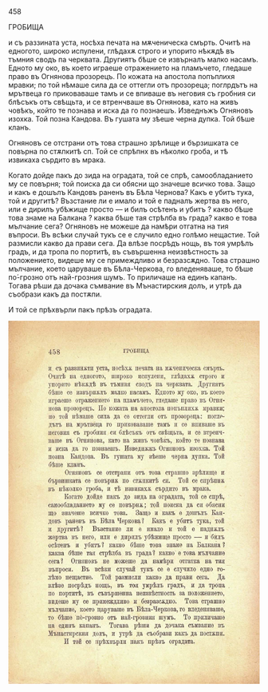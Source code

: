 ﻿458

ГРОБИЩА

и съ раззината уста, носѣха печата на мѫченическа смърть. Очитѣ на едногото, широко испулени, глѣдахѫ строго и упорито нѣкѫдѣ въ тъмния сводъ па черквата. Другиятъ бѣше се извърналъ малко насамъ. Едното му око, въ което играеше отражението на пламъчето, гледаше право въ Огнянова прозорецъ. По кожата на апостола попъплихя мравки; по той нѣмаше сила да се оттегли отъ прозореца; поглрдътъ на мрътвеца го приковаваше тамъ и се впиваше въ неговия съ гробния си блѣсъкъ отъ свѣщьта, и се втренчваше въ Огнянова, като на живъ човѣкъ, който те познава и иска да го познаешъ. Изведнъжъ Огняновъ изохка. Той позна Кандова. Въ гушата му зѣеше черна дупка. Той бѣше кланъ.

Огняновъ се отстрани отъ това страшно зрѣлище и бързишката се повърна по стѫпкитѣ сп. Той се спрѣпнх въ нѣколко гроба, и тѣ извикаха сърдито въ мрака.

Когато дойде пакъ до зида на оградата, той се спрѣ, самообладанието му се повърня; той поиска да си обясни що значеше всичко това. Защо и какъ е дошълъ Кандовъ раненъ въ Бѣла Чернова? Какъ е убитъ тука, той и другитѣ? Възстание ли е имало и той е падналъ жертва въ него, или е дирилъ убѣжище просто — и билъ осѣтенъ и убитъ ? какво бѣше това знаме на Балкана ? каква бѣше тая стрѣлба въ града? какво е това мълчание сега? Огняновъ не можеше да намѣри отгатна на тия въпроси. Въ всѣки случай тукъ се е случило едно голѣмо нещастие. Той размисли какво да прави сега. Да влѣзе посрѣдъ нощь, въ тоя умрѣлъ градъ, и да тропа по портитѣ, въ съвършенна неизвѣстность за положението, видеше му се примеждливо и безразсѫдно. Това страшно мълчание, което царуваше въ Бѣла-Черкова, го вледеняваше, то бѣше по́-грозно отъ най-грозния шумъ. То приличаше на единъ капанъ. Тогава рѣши да дочака съмвание въ Мънастирския долъ, и утрѣ да съобрази какъ да постѫпи.

И той се прѣхвърли пакъ прѣзъ оградата.

![original](images/511.jpg)

